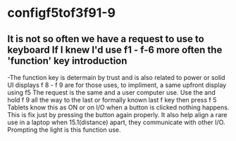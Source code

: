 # configf5tof3f91-9
It is not so often we have a request to use to keyboard
If I knew I'd use f1 - f-6 more often the 'function' key introduction
-
-The function key is determain by trust and is also related to power or solid UI displays
f 8 - f 9 are for those uses, to impliment, a same upfront display using f5
The request is the same and a user computer use. Use the and hold f 9 all the way to the last or formally known last f key then press f 5
Tablets know this as ON or on I/O when a button is clicked nothing happens. This is fix just by pressing the button again properly.
It also help align a rare use in a laptop when 15.1(distance) apart, they communicate with other I/O. Prompting the light is this function use.
